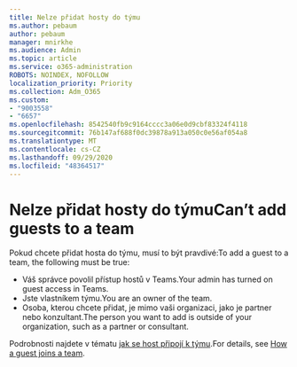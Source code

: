 ```yaml
---
title: Nelze přidat hosty do týmu
ms.author: pebaum
author: pebaum
manager: mnirkhe
ms.audience: Admin
ms.topic: article
ms.service: o365-administration
ROBOTS: NOINDEX, NOFOLLOW
localization_priority: Priority
ms.collection: Adm_O365
ms.custom:
- "9003558"
- "6657"
ms.openlocfilehash: 8542540fb9c9164cccc3a06e0d9cbf83324f4118
ms.sourcegitcommit: 76b147af688f0dc39878a913a050c0e56af054a8
ms.translationtype: MT
ms.contentlocale: cs-CZ
ms.lasthandoff: 09/29/2020
ms.locfileid: "48364517"
---
```

# <a name="cant-add-guests-to-a-team"></a><span data-ttu-id="53f96-102">Nelze přidat hosty do týmu</span><span class="sxs-lookup"><span data-stu-id="53f96-102">Can’t add guests to a team</span></span>

<span data-ttu-id="53f96-103">Pokud chcete přidat hosta do týmu, musí to být pravdivé:</span><span class="sxs-lookup"><span data-stu-id="53f96-103">To add a guest to a team, the following must be true:</span></span>  

- <span data-ttu-id="53f96-104">Váš správce povolil přístup hostů v Teams.</span><span class="sxs-lookup"><span data-stu-id="53f96-104">Your admin has turned on guest access in Teams.</span></span>
- <span data-ttu-id="53f96-105">Jste vlastníkem týmu.</span><span class="sxs-lookup"><span data-stu-id="53f96-105">You are an owner of the team.</span></span>
- <span data-ttu-id="53f96-106">Osoba, kterou chcete přidat, je mimo vaši organizaci, jako je partner nebo konzultant.</span><span class="sxs-lookup"><span data-stu-id="53f96-106">The person you want to add is outside of your organization, such as a partner or consultant.</span></span>

<span data-ttu-id="53f96-107">Podrobnosti najdete v tématu  [jak se host připojí k týmu](https://docs.microsoft.com/MicrosoftTeams/guest-joins).</span><span class="sxs-lookup"><span data-stu-id="53f96-107">For details, see  [How a guest joins a team](https://docs.microsoft.com/MicrosoftTeams/guest-joins).</span></span>